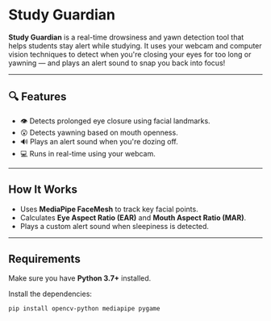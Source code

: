# Study Guardian

**Study Guardian** is a real-time drowsiness and yawn detection tool that helps students stay alert while studying. It uses your webcam and computer vision techniques to detect when you're closing your eyes for too long or yawning — and plays an alert sound to snap you back into focus!

---

## 🔍 Features

- 👁️ Detects prolonged eye closure using facial landmarks.
- 😮 Detects yawning based on mouth openness.
- 🔊 Plays an alert sound when you're dozing off.
- 💻 Runs in real-time using your webcam.

---

## How It Works

- Uses **MediaPipe FaceMesh** to track key facial points.
- Calculates **Eye Aspect Ratio (EAR)** and **Mouth Aspect Ratio (MAR)**.
- Plays a custom alert sound when sleepiness is detected.

---

## Requirements

Make sure you have **Python 3.7+** installed.

Install the dependencies:

```bash
pip install opencv-python mediapipe pygame
